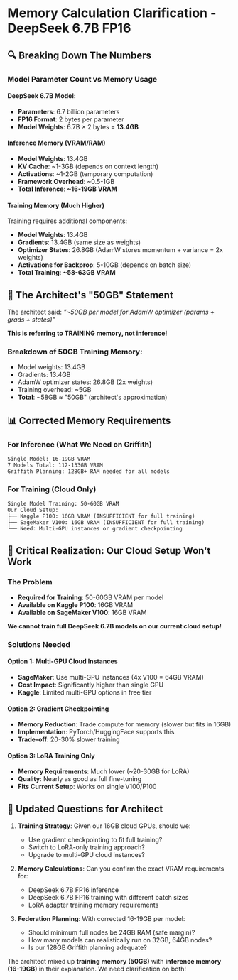 # Memory Calculation Clarification - DeepSeek 6.7B FP16

## 🔍 **Breaking Down The Numbers**

### **Model Parameter Count vs Memory Usage**

#### **DeepSeek 6.7B Model:**
- **Parameters**: 6.7 billion parameters
- **FP16 Format**: 2 bytes per parameter  
- **Model Weights**: 6.7B × 2 bytes = **13.4GB**

#### **Inference Memory (VRAM/RAM)**
- **Model Weights**: 13.4GB
- **KV Cache**: ~1-3GB (depends on context length)
- **Activations**: ~1-2GB (temporary computation)
- **Framework Overhead**: ~0.5-1GB
- **Total Inference**: **~16-19GB VRAM**

#### **Training Memory (Much Higher)**
Training requires additional components:
- **Model Weights**: 13.4GB
- **Gradients**: 13.4GB (same size as weights)
- **Optimizer States**: 26.8GB (AdamW stores momentum + variance = 2x weights)
- **Activations for Backprop**: 5-10GB (depends on batch size)
- **Total Training**: **~58-63GB VRAM**

## 🤔 **The Architect's "50GB" Statement**

The architect said: *"~50GB per model for AdamW optimizer (params + grads + states)"*

**This is referring to TRAINING memory, not inference!**

### **Breakdown of 50GB Training Memory:**
- Model weights: 13.4GB
- Gradients: 13.4GB  
- AdamW optimizer states: 26.8GB (2x weights)
- Training overhead: ~5GB
- **Total**: ~58GB ≈ "50GB" (architect's approximation)

## 📊 **Corrected Memory Requirements**

### **For Inference (What We Need on Griffith)**
```
Single Model: 16-19GB VRAM
7 Models Total: 112-133GB VRAM
Griffith Planning: 128GB+ RAM needed for all models
```

### **For Training (Cloud Only)**
```
Single Model Training: 50-60GB VRAM  
Our Cloud Setup:
├── Kaggle P100: 16GB VRAM (INSUFFICIENT for full training)
├── SageMaker V100: 16GB VRAM (INSUFFICIENT for full training)
└── Need: Multi-GPU instances or gradient checkpointing
```

## 🚨 **Critical Realization: Our Cloud Setup Won't Work**

### **The Problem**
- **Required for Training**: 50-60GB VRAM per model
- **Available on Kaggle P100**: 16GB VRAM
- **Available on SageMaker V100**: 16GB VRAM

**We cannot train full DeepSeek 6.7B models on our current cloud setup!**

### **Solutions Needed**

#### **Option 1: Multi-GPU Cloud Instances**
- **SageMaker**: Use multi-GPU instances (4x V100 = 64GB VRAM)
- **Cost Impact**: Significantly higher than single GPU
- **Kaggle**: Limited multi-GPU options in free tier

#### **Option 2: Gradient Checkpointing**
- **Memory Reduction**: Trade compute for memory (slower but fits in 16GB)
- **Implementation**: PyTorch/HuggingFace supports this
- **Trade-off**: 20-30% slower training

#### **Option 3: LoRA Training Only**
- **Memory Requirements**: Much lower (~20-30GB for LoRA)
- **Quality**: Nearly as good as full fine-tuning
- **Fits Current Setup**: Works on single V100/P100

## 🎯 **Updated Questions for Architect**

1. **Training Strategy**: Given our 16GB cloud GPUs, should we:
   - Use gradient checkpointing to fit full training?
   - Switch to LoRA-only training approach?
   - Upgrade to multi-GPU cloud instances?

2. **Memory Calculations**: Can you confirm the exact VRAM requirements for:
   - DeepSeek 6.7B FP16 inference
   - DeepSeek 6.7B FP16 training with different batch sizes
   - LoRA adapter training memory requirements

3. **Federation Planning**: With corrected 16-19GB per model:
   - Should minimum full nodes be 24GB RAM (safe margin)?
   - How many models can realistically run on 32GB, 64GB nodes?
   - Is our 128GB Griffith planning adequate?

The architect mixed up **training memory (50GB)** with **inference memory (16-19GB)** in their explanation. We need clarification on both!